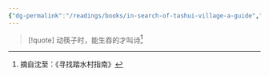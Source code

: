 ```yaml
---
{"dg-permalink":"/readings/books/in-search-of-tashui-village-a-guide","tags":["book/unfinished/poem"],"title":"寻找踏水村指南","author":"沈至","cover":"https://cdn.freezing.cool/images/202402142039788.jpg","date":"2024-02-14T20:11","update":"2024-02-14T20:49","douban":"https://book.douban.com/subject/36527880/","dg-publish":true,"noteIcon":1,"permalink":"/readings/books/in-search-of-tashui-village-a-guide/","dgPassFrontmatter":true,"created":"2024-02-14T20:11","updated":"2024-02-14T20:49"}
---
```


>[!quote] 动筷子时，能生吞的才叫诗[^1]


[^1]: 摘自沈至：《寻找踏水村指南》

